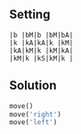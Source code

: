 Setting
-------

```
|b |bM|b |bM|bA|
|k |kA|kA|k |kM|
|kA|kM|k |kM|kA|
|kM|k |kS|kM|k |
```

Solution
--------

```python
move()
move('right')
move('left')
```
